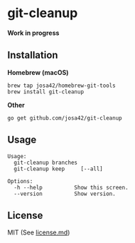 # git-cleanup

**Work in progress**

## Installation

**Homebrew (macOS)**

```
brew tap josa42/homebrew-git-tools
brew install git-cleanup
```

**Other**

```
go get github.com/josa42/git-cleanup
```

## Usage

```
Usage:
  git-cleanup branches
  git-cleanup keep     [--all]

Options:
  -h --help          Show this screen.
  --version          Show version.
```

## License

MIT (See [license.md](license.md))
